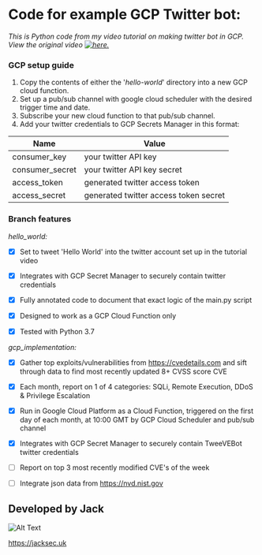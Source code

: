 # Code for example GCP Twitter bot:

*This is Python code from my video tutorial on making twitter bot in GCP. View the original video [![here.](https://img.youtube.com/vi/VID/0.jpg)](https://www.youtube.com/watch?v=qAKjd-PlZsI)*

### GCP setup guide

1. Copy the contents of either the '*hello-world*' directory into a new GCP cloud function.
2. Set up a pub/sub channel with google cloud scheduler with the desired trigger time and date.
3. Subscribe your new cloud function to that pub/sub channel.
5. Add your twitter credentials to GCP Secrets Manager in this format:

Name | Value
------------ | -------------
consumer_key | your twitter API key
consumer_secret | your twitter API key secret
access_token | generated twitter access token
access_secret | generated twitter access token secret

### Branch features

*hello_world:*

- [x] Set to tweet 'Hello World' into the twitter account set up in the tutorial video

- [x] Integrates with GCP Secret Manager to securely contain twitter credentials

- [x] Fully annotated code to document that exact logic of the main.py script

- [x] Designed to work as a GCP Cloud Function only

- [x] Tested with Python 3.7

*gcp_implementation:*

- [x] Gather top exploits/vulnerabilities from https://cvedetails.com and sift through data to find most recently updated 8+ CVSS score CVE

- [x] Each month, report on 1 of 4 categories: SQLi, Remote Execution, DDoS & Privilege Escalation

- [x] Run in Google Cloud Platform as a Cloud Function, triggered on the first day of each month, at 10:00 GMT by GCP Cloud Scheduler and pub/sub channel

- [x] Integrates with GCP Secret Manager to securely contain TweeVEBot twitter credentials

- [ ] Report on top 3 most recently modified CVE's of the week
 
- [ ] Integrate json data from https://nvd.nist.gov


## Developed by Jack
![Alt Text](https://raw.githubusercontent.com/jacksec/jacksec.github.io/master/assets/img/logo.png)

https://jacksec.uk

